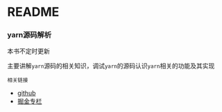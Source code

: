 # README

### yarn源码解析

本书不定时更新

主要讲解`yarn`源码的相关知识，调试`yarn`的源码认识`yarn`相关的功能及其实现

`相关链接`

- [github](https://github.com/2239559319/yarn-principle-analysis)
- [掘金专栏](https://juejin.cn/column/7452635467849105459)